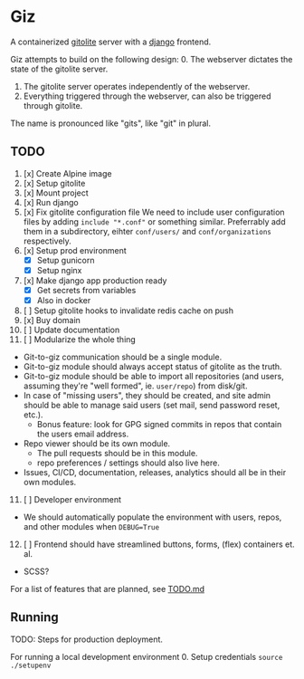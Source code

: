# Giz

A containerized [gitolite](https://gitolite.com/gitolite/index.html) server with
a [django](https://www.djangoproject.com/) frontend.

Giz attempts to build on the following design:
0. The webserver dictates the state of the gitolite server.
1. The gitolite server operates independently of the webserver.
2. Everything triggered through the webserver, can also be triggered through
   gitolite.

The name is pronounced like "gits", like "git" in plural.


## TODO

1. [x] Create Alpine image
2. [x] Setup gitolite
3. [x] Mount project
4. [x] Run django
5. [x] Fix gitolite configuration file
       We need to include user configuration files by adding `include "*.conf"`
       or something similar. Preferrably add them in a subdirectory, eihter
       `conf/users/` and `conf/organizations` respectively.
5. [x] Setup prod environment
   * [x] Setup gunicorn
   * [x] Setup nginx
6. [x] Make django app production ready
   * [x] Get secrets from variables
   * [x] Also in docker
7. [ ] Setup gitolite hooks to invalidate redis cache on push
8. [x] Buy domain
9. [ ] Update documentation
10. [ ] Modularize the whole thing
  + Git-to-giz communication should be a single module.
  + Git-to-giz module should always accept status of gitolite as the truth.
  + Git-to-giz module should be able to import all repositories (and users,
    assuming they're "well formed", ie. `user/repo`) from disk/git.
  + In case of "missing users", they should be created, and site admin should be
    able to manage said users (set mail, send password reset, etc.).
    - Bonus feature: look for GPG signed commits in repos that contain the users
      email address.
  + Repo viewer should be its own module.
    - The pull requests should be in this module.
    - repo preferences / settings should also live here.
  + Issues, CI/CD, documentation, releases, analytics should all be in their own
    modules.
11. [ ] Developer environment
  + We should automatically populate the environment with users, repos, and other
    modules when `DEBUG=True`
12. [ ] Frontend should have streamlined buttons, forms, (flex) containers et. al.
  + SCSS?

For a list of features that are planned, see [TODO.md](giz/TODO.md)

## Running

TODO: Steps for production deployment.

For running a local development environment
0. Setup credentials `source ./setupenv`
